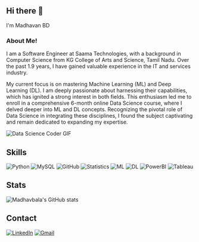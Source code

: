 ## Hi there 👋
I'm Madhavan BD

### About Me!

I am a Software Engineer at Saama Technologies, with a background in Computer Science from KG College of Arts and Science, Tamil Nadu. Over the past 1.9 years, I have gained valuable experience in the IT and services industry.

My current focus is on mastering Machine Learning (ML) and Deep Learning (DL). I am deeply passionate about harnessing their capabilities, which has ignited a strong interest in both fields. This enthusiasm led me to enroll in a comprehensive 6-month online Data Science course, where I delved deeper into ML and DL concepts. Recognizing the pivotal role of Data Science in integrating these disciplines, I found the subject captivating and remain dedicated to expanding my expertise.


![Data Science Coder GIF](https://media.giphy.com/media/v1.Y2lkPTc5MGI3NjExNnRhMmx0ajlueHpqbjc4aTRoNXpmMTlxcjBndzdwemQ3aGZ2ZTJuaSZlcD12MV9pbnRlcm5hbF9naWZfYnlfaWQmY3Q9Zw/5rT8xqVLpB6S6Ej89o/giphy.gif)


## Skills

![Python](https://img.shields.io/badge/-Python-black?style=flat-square&logo=Python&logoHeight=60) ![MySQL](https://img.shields.io/badge/-MySQL-black?style=flat-square&logo=mysql&logoHeight=60) ![GitHub](https://img.shields.io/badge/-GitHub-181717?style=flat-square&logo=github&logoHeight=60) ![Statistics](https://img.shields.io/badge/-Statistics-black?style=flat-square&logo=statistics&logoHeight=60) ![ML](https://img.shields.io/badge/-ML-black?style=flat-square&logo=python&logoHeight=60) ![DL](https://img.shields.io/badge/-DL-black?style=flat-square&logo=python&logoHeight=60) ![PowerBI](https://img.shields.io/badge/-PowerBI-black?style=flat-square&logo=powerbi&logoHeight=60) ![Tableau](https://img.shields.io/badge/-Tableau-black?style=flat-square&logo=tableau&logoHeight=60)


## Stats

![Madhavbala's GitHub stats](https://github-readme-stats.vercel.app/api?username=Madhavbala&show_icons=true&theme=prussian)


## Contact
[![LinkedIn](https://img.shields.io/badge/LinkedIn-%230077B5.svg?style=for-the-badge&logo=linkedin&logoColor=white)](https://www.linkedin.com/in/madhavan-bd-b2a826244)
[![Gmail](https://img.shields.io/badge/Gmail-%23D14836.svg?style=for-the-badge&logo=gmail&logoColor=white)](mailto:madhavan.research@gmail.com)
